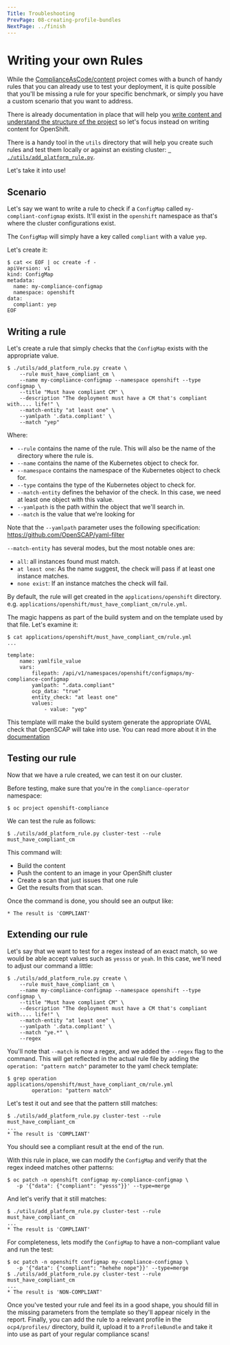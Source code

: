 ```yaml
---
Title: Troubleshooting
PrevPage: 08-creating-profile-bundles
NextPage: ../finish
---
```

Writing your own Rules
======================

While the [ComplianceAsCode/content](https://github.com/ComplianceAsCode/content)
project comes with a bunch of handy rules that you can already use to test your
deployment, it is quite possible that you'll be missing a rule for your specific
benchmark, or simply you have a custom scenario that you want to address.

There is already documentation in place that will help you [write content
and understand the structure of the project](
https://github.com/ComplianceAsCode/content/blob/master/docs/manual/developer_guide.adoc#creating-content)
so let's focus instead on writing content for OpenShift.

There is a handy tool in the `utils` directory that will help you create such
rules and test them locally or against an existing cluster: [`
./utils/add_platform_rule.py`](
https://github.com/ComplianceAsCode/content/blob/master/utils/add_platform_rule.py).

Let's take it into use!

## Scenario

Let's say we want to write a rule to check if a `ConfigMap` called `my-compliant-configmap`
exists. It'll exist in the `openshift` namespace as that's where the cluster
configurations exist.

The `ConfigMap` will simply have a key called `compliant` with a value `yep`.

Let's create it:

```
$ cat << EOF | oc create -f -
apiVersion: v1
kind: ConfigMap
metadata:
  name: my-compliance-configmap
  namespace: openshift
data:
  compliant: yep
EOF
```

## Writing a rule

Let's create a rule that simply checks that the `ConfigMap` exists with the appropriate
value.

```
$ ./utils/add_platform_rule.py create \
    --rule must_have_compliant_cm \
    --name my-compliance-configmap --namespace openshift --type configmap \
    --title "Must have compliant CM" \
    --description "The deployment must have a CM that's compliant with.... life!" \
    --match-entity "at least one" \
    --yamlpath '.data.compliant' \
    --match "yep"
```

Where:

* `--rule` contains the name of the rule. This will also be the name of the directory where the rule is.
* `--name` contains the name of the Kubernetes object to check for.
* `--namespace` contains the namespace of the Kubernetes object to check for.
* `--type` contains the type of the Kubernetes object to check for.
* `--match-entity` defines the behavior of the check. In this case, we need at least one object with this value.
* `--yamlpath` is the path within the object that we'll search in.
* `--match` is the value that we're looking for

Note that the `--yamlpath` parameter uses the following specification: https://github.com/OpenSCAP/yaml-filter

`--match-entity` has several modes, but the most notable ones are:
* `all`: all instances found must match.
* `at least one`: As the name suggest, the check will pass if at least one instance matches.
* `none exist`: If an instance matches the check will fail.

By default, the rule will get created in the `applications/openshift` directory. e.g.
`applications/openshift/must_have_compliant_cm/rule.yml`.

The magic happens as part of the build system and on the template used by that file. Let's examine it:

```
$ cat applications/openshift/must_have_compliant_cm/rule.yml
...

template:
    name: yamlfile_value
    vars:
        filepath: /api/v1/namespaces/openshift/configmaps/my-compliance-configmap
        yamlpath: ".data.compliant"
        ocp_data: "true"
        entity_check: "at least one"
        values:
            - value: "yep"
```

This template will make the build system generate the appropriate OVAL check
that OpenSCAP will take into use. You can read more about it in the [documentation
](https://github.com/ComplianceAsCode/content/blob/master/docs/manual/developer_guide.adoc#732-list-of-available-templates)

## Testing our rule

Now that we have a rule created, we can test it on our cluster.

Before testing, make sure that you're in the `compliance-operator` namespace:

```
$ oc project openshift-compliance
```

We can test the rule as follows:

```
$ ./utils/add_platform_rule.py cluster-test --rule must_have_compliant_cm
```

This command will:

* Build the content
* Push the content to an image in your OpenShift cluster
* Create a scan that just issues that one rule 
* Get the results from that scan.

Once the command is done, you should see an output like:

```
* The result is 'COMPLIANT'
```

## Extending our rule

Let's say that we want to test for a regex instead of an exact match, so we would be able
accept values such as `yessss` or `yeah`. In this case, we'll need to adjust our command a
little:

```
$ ./utils/add_platform_rule.py create \
    --rule must_have_compliant_cm \
    --name my-compliance-configmap --namespace openshift --type configmap \
    --title "Must have compliant CM" \
    --description "The deployment must have a CM that's compliant with.... life!" \
    --match-entity "at least one" \
    --yamlpath '.data.compliant' \
    --match "ye.*" \
    --regex
```

You'll note that `--match` is now a regex, and we added the `--regex` flag to the command.
This will get reflected in the actual rule file by adding the `operation: "pattern match"`
parameter to the yaml check template:

```
$ grep operation applications/openshift/must_have_compliant_cm/rule.yml
        operation: "pattern match"
```

Let's test it out and see that the pattern still matches:

```
$ ./utils/add_platform_rule.py cluster-test --rule must_have_compliant_cm
...
* The result is 'COMPLIANT'
```

You should see a compliant result at the end of the run.

With this rule in place, we can modify the `ConfigMap` and verify that the regex indeed
matches other patterns:

```
$ oc patch -n openshift configmap my-compliance-configmap \
   -p '{"data": {"compliant": "yesss"}}' --type=merge
```

And let's verify that it still matches:

```
$ ./utils/add_platform_rule.py cluster-test --rule must_have_compliant_cm
...
* The result is 'COMPLIANT'
```

For completeness, lets modify the `ConfigMap` to have a non-compliant value and run the test:

```
$ oc patch -n openshift configmap my-compliance-configmap \
   -p '{"data": {"compliant": "hehehe nope"}}' --type=merge
$ ./utils/add_platform_rule.py cluster-test --rule must_have_compliant_cm
...
* The result is 'NON-COMPLIANT'
```

Once you've tested your rule and feel its in a good shape, you should fill in the missing
parameters from the template so they'll appear nicely in the report. Finally, you can add
the rule to a relevant profile in the `ocp4/profiles/` directory, build it, upload it to a
`ProfileBundle` and take it into use as part of your regular compliance scans!